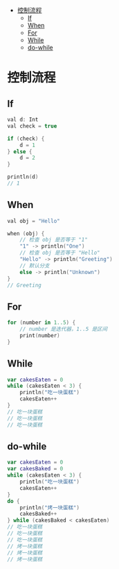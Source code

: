 <!-- @import "[TOC]" {cmd="toc" depthFrom=1 depthTo=6 orderedList=false} -->

<!-- code_chunk_output -->

- [控制流程](#控制流程)
  - [If](#if)
  - [When](#when)
  - [For](#for)
  - [While](#while)
  - [do-while](#do-while)

<!-- /code_chunk_output -->

# 控制流程

## If

```swift
val d: Int
val check = true

if (check) {
    d = 1
} else {
    d = 2
}

println(d)
// 1
```

## When

```swift
val obj = "Hello"

when (obj) {
    // 检查 obj 是否等于 "1"
    "1" -> println("One")
    // 检查 obj 是否等于 "Hello"
    "Hello" -> println("Greeting")
    // 默认分支
    else -> println("Unknown")     
}
// Greeting
```

## For

```swift
for (number in 1..5) { 
    // number 是迭代器，1..5 是区间
    print(number)
}
```

## While

```swift
var cakesEaten = 0
while (cakesEaten < 3) {
    println("吃一块蛋糕")
    cakesEaten++
}
// 吃一块蛋糕
// 吃一块蛋糕
// 吃一块蛋糕
```

## do-while

```swift
var cakesEaten = 0
var cakesBaked = 0
while (cakesEaten < 3) {
    println("吃一块蛋糕")
    cakesEaten++
}
do {
    println("烤一块蛋糕")
    cakesBaked++
} while (cakesBaked < cakesEaten)
// 吃一块蛋糕
// 吃一块蛋糕
// 吃一块蛋糕
// 烤一块蛋糕
// 烤一块蛋糕
// 烤一块蛋糕
```
